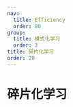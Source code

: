 ```yaml
---
nav:
  title: Efficiency
  order: 80
group:
  title: 模式化学习
  order: 3
title: 碎片化学习
order: 20
---
```


# 碎片化学习

